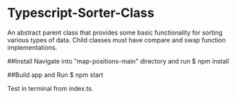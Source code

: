 # Typescript-Sorter-Class
An abstract parent class that provides some basic functionality for sorting various types of data. Child classes must have compare and swap function implementations.

##Install
Navigate into "map-positions-main" directory and run
$ npm install

##Build app and Run
$ npm start

Test in terminal from index.ts.
